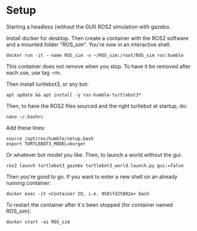 # Setup

Starting a headless (without the GUI) ROS2 simulation with gazebo.

Install docker for desktop. Then create a container with the ROS2 software and a mounted folder "ROS_sim". 
You're now in an interactive shell.

    docker run -it --name ROS_sim -v ~/ROS_sim:/root/ROS_sim ros:humble

This container does not remove when you stop. To have it be removed after each use, use tag -rm.

Then install turtlebot3, or any bot:

    apt update && apt install -y ros-humble-turtlebot3*

Then, to have the ROS2 files sourced and the right turtlebot at startup, do:

    nano ~/.bashrc

Add these lines:

    source /opt/ros/humble/setup.bash
    export TURTLEBOT3_MODEL=burger

Or whatever bot model you like. Then, to launch a world without the gui:

    ros2 launch turtlebot3_gazebo turtlebot3_world.launch.py gui:=false

Then you're good to go. If you want to enter a new shell on an already running container:

    docker exec -it <Container ID, i.e. 9581fd25802e> bash

To restart the container after it's been stopped (for container named ROS_sim):

    docker start -ai ROS_sim

